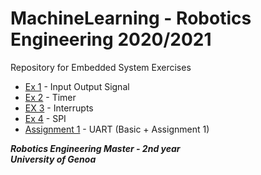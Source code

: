 # MachineLearning - Robotics Engineering 2020/2021
Repository for Embedded System Exercises

* [Ex 1](https://github.com/robertoalbanese/Embedded-System/tree/master/Week1) - Input Output Signal
* [Ex 2](https://github.com/robertoalbanese/Embedded-System/tree/master/Week2) - Timer
* [EX 3](https://github.com/robertoalbanese/Embedded-System/tree/master/Week3) - Interrupts
* [Ex 4](https://github.com/robertoalbanese/Embedded-System/tree/master/Week4) - SPI
* [Assignment 1](https://github.com/robertoalbanese/Embedded-System/tree/master/Week5) - UART (Basic + Assignment 1)



***Robotics Engineering Master - 2nd year***   
***University of Genoa***

